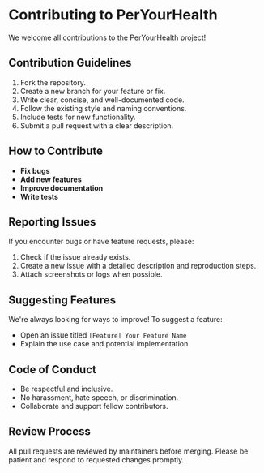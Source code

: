 # Contributing to PerYourHealth

We welcome all contributions to the PerYourHealth project!

## Contribution Guidelines

1. Fork the repository.
2. Create a new branch for your feature or fix.
3. Write clear, concise, and well-documented code.
4. Follow the existing style and naming conventions.
5. Include tests for new functionality.
6. Submit a pull request with a clear description.

## How to Contribute

- **Fix bugs**
- **Add new features**
- **Improve documentation**
- **Write tests**

## Reporting Issues

If you encounter bugs or have feature requests, please:

1. Check if the issue already exists.
2. Create a new issue with a detailed description and reproduction steps.
3. Attach screenshots or logs when possible.

## Suggesting Features

We're always looking for ways to improve! To suggest a feature:

- Open an issue titled `[Feature] Your Feature Name`
- Explain the use case and potential implementation

## Code of Conduct

- Be respectful and inclusive.
- No harassment, hate speech, or discrimination.
- Collaborate and support fellow contributors.

## Review Process

All pull requests are reviewed by maintainers before merging. Please be patient and respond to requested changes promptly.
